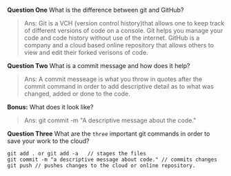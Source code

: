 **Question One** What is the difference between git and GitHub?
>Ans: Git is a VCH (version control history)that allows one to keep track of different versions of code on a console. Git helps you manage your code and code history without use of the internet. GitHub is a company and a cloud based online repository that allows others to view and edit their forked verisons of code. 


**Question Two** What is a commit message and how does it help?

>Ans: A commit messeage is what you throw in quotes after the commit command in order to add descriptive detail as to what was changed, added or done to the code.

**Bonus:** What does it look like?
>Ans: git commit -m "A descriptive message about the code."


**Question Three** What are the `three` important git commands in order to save your work to the cloud?

```
git add . or git add -a   // stages the files
git commit -m "a descriptive message about code." // commits changes
git push // pushes changes to the cloud or online repository.
```
